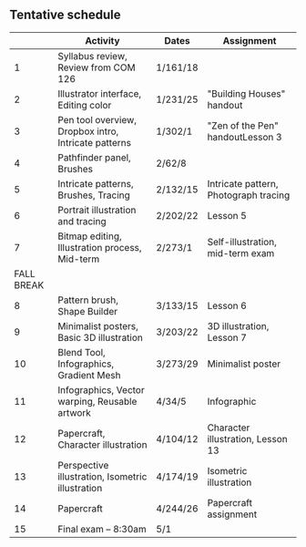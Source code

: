 ## Tentative schedule

|   | Activity | Dates | Assignment |
| --- | --- | --- | --- |
| 1 | Syllabus review, Review from COM 126 | 1/161/18 |   |
| 2 | Illustrator interface, Editing color | 1/231/25 | &quot;Building Houses&quot; handout |
| 3 | Pen tool overview, Dropbox intro, Intricate patterns | 1/302/1 | &quot;Zen of the Pen&quot; handoutLesson 3 |
| 4 | Pathfinder panel, Brushes | 2/62/8 |   |
| 5 | Intricate patterns, Brushes, Tracing | 2/132/15 | Intricate pattern, Photograph tracing |
| 6 | Portrait illustration and tracing | 2/202/22 | Lesson 5 |
| 7 | Bitmap editing, Illustration process, Mid-term | 2/273/1 | Self-illustration, mid-term exam |
| FALL BREAK | | | |
| 8 | Pattern brush, Shape Builder | 3/133/15 | Lesson 6 |
| 9 | Minimalist posters, Basic 3D illustration | 3/203/22 | 3D illustration, Lesson 7 |
| 10 | Blend Tool, Infographics, Gradient Mesh | 3/273/29 | Minimalist poster |
| 11 | Infographics, Vector warping, Reusable artwork | 4/34/5 | Infographic |
| 12 | Papercraft, Character illustration | 4/104/12 | Character illustration, Lesson 13 |
| 13 | Perspective illustration, Isometric illustration | 4/174/19 | Isometric illustration |
| 14 | Papercraft | 4/244/26 | Papercraft assignment |
| 15 | Final exam – 8:30am | 5/1 |   |
